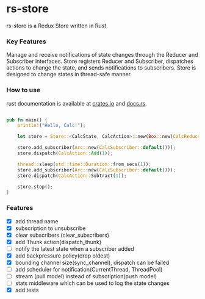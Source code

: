 # rs-store

rs-store is a Redux Store written in Rust.

### Key Features

Manage and receive notifications of state changes through the Reducer and Subscriber interfaces.
Store registers Reducer and Subscriber, dispatches actions to change the state, and sends notifications to subscribers.
Store is designed to change states in thread-safe manner.

### How to use

rust documentation is available at [crates.io](https://crates.io/crates/rs-store)
and [docs.rs](https://docs.rs/rs-store/0.10.1/rs_store/).

```rust

pub fn main() {
    println!("Hello, Calc!");

    let store = Store::<CalcState, CalcAction>::new(Box::new(CalcReducer::default()));

    store.add_subscriber(Arc::new(CalcSubscriber::default()));
    store.dispatch(CalcAction::Add(1));

    thread::sleep(std::time::Duration::from_secs(1));
    store.add_subscriber(Arc::new(CalcSubscriber::default()));
    store.dispatch(CalcAction::Subtract(1));

    store.stop();
}

```

### Features

- [X] add thread name
- [X] subscription to unsubscribe
- [X] clear subscribers (clear_subscribers)
- [X] add Thunk action(dispatch_thunk)
- [ ] notify the latest state when a subscriber added
- [X] add backpressure policy(drop oldest)
- [x] bounding channel size(sync_channel), dispatch can be failed
- [ ] add scheduler for notification(CurrentThread, ThreadPool)
- [ ] stream  (pull model) instead of subscription(push model)
- [ ] stats middleware which can be used to log the state changes
- [x] add tests